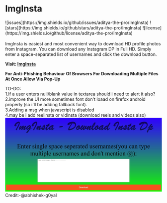 # ImgInsta
<div style="text-align="center">![issues](https://img.shields.io/github/issues/aditya-the-pro/ImgInsta) ![stars](https://img.shields.io/github/stars/aditya-the-pro/ImgInsta) ![license](https://img.shields.io/github/license/aditya-the-pro/ImgInsta)</div><br />
ImgInsta is easiest and most convenient way to download HD profile photos from Instagram. You can download any Instagram DP in Full HD. Simply enter a space-separated list of usernames and click the download button.

**Visit: [ImgInsta](https://aditya-the-pro.github.io/ImgInsta/)**

**For Anti-Phishing Behaviour Of Browsers For Downloading Multiple Files At Once Allow Via Pop-Up**

TO-DO:<br />
1.If a user enters null/blank value in textarea should i need to alert it also? <br />
2.improve the UI more sometimes font don't loaad on firefox android properly (so i'll be adding fallback font). <br />
3.Adding a msg when javascript is disabled <br />
4.may be i add reelinsta or vidinsta (download reels and videos also) <br />
![ImgInsta](https://github.com/aditya-the-pro/ImgInsta/blob/main/assests/preview/insta.jpg) <br />
Credit:-@abhishek-g0yal
